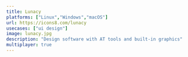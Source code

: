 ```yaml
---
title: Lunacy
platforms: ["Linux","Windows","macOS"]
url: https://icons8.com/lunacy
usecases: ["ui design"]
image: lunacy.jpg
description: "Design software with AT tools and built-in graphics"
multiplayer: true
---
```


